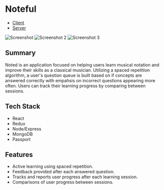# Noteful
- [Client](https://noted-client.herokuapp.com)
- [Server](https://noted-server.herokuapp.com/api)


![Screenshot](https://i.imgur.com/ro6IbMb.png)
![Screenshot 2](https://i.imgur.com/0rtvoY8.png)
![Screenshot 3](https://i.imgur.com/m7dmF86.png)

## Summary
Noted is an application focused on helping users learn musical notation and improve their skills as a classical musician. Utilizing a spaced repetition algorithm, a user's question queue is built based on if concepts are answered correctly with empahsis on incorrect questions appearing more often. Users can track their learning progress by comparing between sessions.

## Tech Stack
- React
- Redux
- Node/Express
- MongoDB
- Passport

## Features
- Active learning using spaced repetition.
- Feedback provided after each answered question.
- Tracks and reports user progress after each learning session.
- Comparisons of user progress between sessions.
